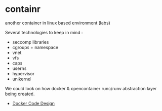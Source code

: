 # containr
another container in linux based environment (labs)

Several technologies to keep in mind : 
- seccomp libraries
- cgroups + namespace 
- vnet
- vfs 
- caps
- userns
- hypervisor
- unikernel

We could look on how docker & opencontainer runc/runv abstraction layer being created. 

- [Docker Code Design](https://delftswa.github.io/chapters/docker/)
